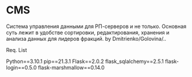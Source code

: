 # CMS

Система управления данными для РП-серверов и не только.
Основная суть лежит в удобстве сортировки, редактирования, хранения и анализа данных для лидеров фракций.
by Dmitrienko/Golovina/..


Req. List

Python==3.10.1
pip==21.3.1
Flask==2.0.2
flask_sqlalchemy==2.5.1
flask-login==0.5.0
flask-marshmallow==0.14.0
